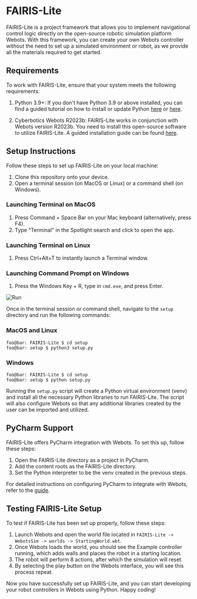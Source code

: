 # FAIRIS-Lite

FAIRIS-Lite is a project framework that allows you to implement navigational control logic directly on the open-source robotic simulation platform Webots. With this framework, you can create your own Webots controller without the need to set up a simulated environment or robot, as we provide all the materials required to get started.

## Requirements

To work with FAIRIS-Lite, ensure that your system meets the following requirements:

1. Python 3.9+: If you don't have Python 3.9 or above installed, you can find a guided tutorial on how to install or update Python [here](https://realpython.com/installing-python/) or [here](https://www.pythoncentral.io/how-to-update-python/).

2. Cyberbotics Webots R2023b: FAIRIS-Lite works in conjunction with Webots version R2023b. You need to install this open-source software to utilize FAIRIS-Lite. A guided installation guide can be found [here](https://cyberbotics.com/doc/guide/installation-procedure).

## Setup Instructions

Follow these steps to set up FAIRIS-Lite on your local machine:

1. Clone this repository onto your device.
2. Open a terminal session (on MacOS or Linux) or a command shell (on Windows).

### Launching Terminal on MacOS

1. Press Command + Space Bar on your Mac keyboard (alternatively, press F4).
2. Type "Terminal" in the Spotlight search and click to open the app.

### Launching Terminal on Linux

1. Press Ctrl+Alt+T to instantly launch a Terminal window.

### Launching Command Prompt on Windows

1. Press the Windows Key + R, type in `cmd.exe`, and press Enter.

![Run](https://www.majorgeeks.com/content/file/4355_ways%20to%20open%20the%20command%20prompt%20in%20windows%2011%201.jpg)

Once in the terminal session or command shell, navigate to the `setup` directory and run the following commands:

### MacOS and Linux
```shell
foo@bar: FAIRIS-Lite $ cd setup
foo@bar: setup $ python3 setup.py
```

### Windows
```shell
foo@bar: FAIRIS-Lite $ cd setup
foo@bar: setup $ python setup.py
```

Running the `setup.py` script will create a Python virtual environment (venv) and install all the necessary Python libraries to run FAIRIS-Lite. The script will also configure Webots so that any additional libraries created by the user can be imported and utilized.

## PyCharm Support

FAIRIS-Lite offers PyCharm integration with Webots. To set this up, follow these steps:

1. Open the FAIRIS-Lite directory as a project in PyCharm.
2. Add the content roots as the FAIRIS-Lite directory.
3. Set the Python interpreter to be the venv created in the previous steps.

For detailed instructions on configuring PyCharm to integrate with Webots, refer to the [guide](https://cyberbotics.com/doc/guide/using-your-ide#pycharm).

## Testing FAIRIS-Lite Setup

To test if FAIRIS-Lite has been set up properly, follow these steps:

1. Launch Webots and open the world file located in `FAIRIS-Lite -> WebotsSim -> worlds -> StartingWorld.wbt`.
2. Once Webots loads the world, you should see the Example controller running, which adds walls and places the robot in a starting location.
3. The robot will perform 8 actions, after which the simulation will reset.
4. By selecting the play button on the Webots interface, you will see this process repeat.

Now you have successfully set up FAIRIS-Lite, and you can start developing your robot controllers in Webots using Python. Happy coding!
